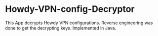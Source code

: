 # Howdy-VPN-config-Decryptor
This App decrypts Howdy VPN configurations. Reverse engineering was done to get the decrypting keys. Implemented in Java.
